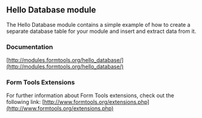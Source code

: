 ## Hello Database module

The Hello Database module contains a simple example of how to create a separate database table for your module and 
insert and extract data from it.

### Documentation

[http://modules.formtools.org/hello_database/](http://modules.formtools.org/hello_database/)

### Form Tools Extensions

For further information about Form Tools extensions, check out the following link:
[http://www.formtools.org/extensions.php](http://www.formtools.org/extensions.php)
